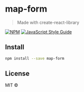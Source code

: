 # map-form

> Made with create-react-library

[![NPM](https://img.shields.io/npm/v/map-form.svg)](https://www.npmjs.com/package/map-form) [![JavaScript Style Guide](https://img.shields.io/badge/code_style-standard-brightgreen.svg)](https://standardjs.com)

## Install

```bash
npm install --save map-form
```


## License

MIT © [](https://github.com/)
